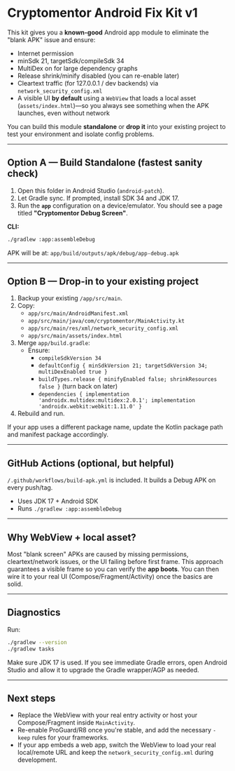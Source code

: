 
# Cryptomentor Android Fix Kit v1

This kit gives you a **known-good** Android app module to eliminate the "blank APK" issue and ensure:
- Internet permission
- minSdk 21, targetSdk/compileSdk 34
- MultiDex on for large dependency graphs
- Release shrink/minify disabled (you can re-enable later)
- Cleartext traffic (for 127.0.0.1 / dev backends) via `network_security_config.xml`
- A visible UI **by default** using a `WebView` that loads a local asset (`assets/index.html`)—so you always see something when the APK launches, even without network

You can build this module **standalone** or **drop it** into your existing project to test your environment and isolate config problems.

---

## Option A — Build Standalone (fastest sanity check)

1. Open this folder in Android Studio (`android-patch`).
2. Let Gradle sync. If prompted, install SDK 34 and JDK 17.
3. Run the **`app`** configuration on a device/emulator. You should see a page titled **"Cryptomentor Debug Screen"**.

**CLI:**

```bash
./gradlew :app:assembleDebug
```
APK will be at: `app/build/outputs/apk/debug/app-debug.apk`

---

## Option B — Drop-in to your existing project

1. Backup your existing `/app/src/main`.
2. Copy:
   - `app/src/main/AndroidManifest.xml`
   - `app/src/main/java/com/cryptomentor/MainActivity.kt`
   - `app/src/main/res/xml/network_security_config.xml`
   - `app/src/main/assets/index.html`
3. Merge `app/build.gradle`:
   - Ensure:
     - `compileSdkVersion 34`
     - `defaultConfig { minSdkVersion 21; targetSdkVersion 34; multiDexEnabled true }`
     - `buildTypes.release { minifyEnabled false; shrinkResources false }` (turn back on later)
     - `dependencies { implementation 'androidx.multidex:multidex:2.0.1'; implementation 'androidx.webkit:webkit:1.11.0' }`
4. Rebuild and run.

If your app uses a different package name, update the Kotlin package path and manifest package accordingly.

---

## GitHub Actions (optional, but helpful)

`/.github/workflows/build-apk.yml` is included. It builds a Debug APK on every push/tag.
- Uses JDK 17 + Android SDK
- Runs `./gradlew :app:assembleDebug`

---

## Why WebView + local asset?

Most "blank screen" APKs are caused by missing permissions, cleartext/network issues, or the UI failing before first frame. This approach guarantees a visible frame so you can verify the **app boots**. You can then wire it to your real UI (Compose/Fragment/Activity) once the basics are solid.

---

## Diagnostics

Run:
```bash
./gradlew --version
./gradlew tasks
```
Make sure JDK 17 is used. If you see immediate Gradle errors, open Android Studio and allow it to upgrade the Gradle wrapper/AGP as needed.

---

## Next steps

- Replace the WebView with your real entry activity or host your Compose/Fragment inside `MainActivity`.
- Re-enable ProGuard/R8 once you're stable, and add the necessary `-keep` rules for your frameworks.
- If your app embeds a web app, switch the WebView to load your real local/remote URL and keep the `network_security_config.xml` during development.
```

